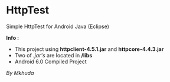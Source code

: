 # HttpTest
Simple HttpTest for Android Java (Eclipse)

**Info :**
- This project using **httpclient-4.5.1.jar** and **httpcore-4.4.3.jar**
- Two of *.jar's* are located in **/libs**
- Android 6.0 Compiled Project

*By Mkhuda*
